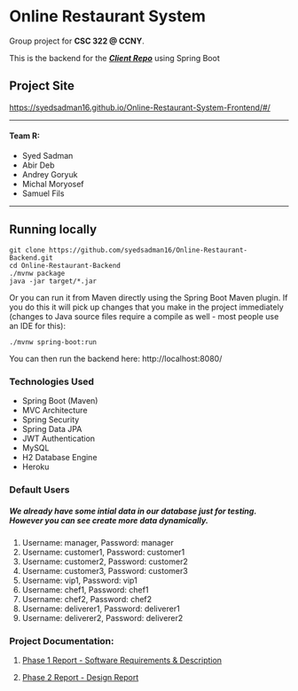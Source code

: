 # Online Restaurant System
Group project for **CSC 322 @ CCNY**.

This is the backend for the [***Client Repo***](https://github.com/syedsadman16/Online-Restaurant-System-Frontend) using Spring Boot

## Project Site
https://syedsadman16.github.io/Online-Restaurant-System-Frontend/#/

------
#### Team R:
 - Syed Sadman
 - Abir Deb
 - Andrey Goryuk
 - Michal Moryosef
 - Samuel Fils

----

## Running locally

```
git clone https://github.com/syedsadman16/Online-Restaurant-Backend.git
cd Online-Restaurant-Backend
./mvnw package
java -jar target/*.jar
```

Or you can run it from Maven directly using the Spring Boot Maven plugin. If you do this it will pick up changes that you make in the project immediately (changes to Java source files require a compile as well - most people use an IDE for this):

```
./mvnw spring-boot:run
```

You can then run the backend here: http://localhost:8080/

### Technologies Used
- Spring Boot (Maven)
- MVC Architecture
- Spring Security
- Spring Data JPA
- JWT Authentication
- MySQL
- H2 Database Engine
- Heroku

### Default Users
##### We already have some intial data in our database just for testing. However you can see create more data dynamically. 
1. Username: manager, Password: manager
2. Username: customer1, Password: customer1
3. Username: customer2, Password: customer2
4. Username: customer3, Password: customer3
5. Username: vip1, Password: vip1
6. Username: chef1, Password: chef1
7. Username: chef2, Password: chef2
8. Username: deliverer1, Password: deliverer1
9. Username: deliverer2, Password: deliverer2



### Project Documentation:

1. [Phase 1 Report - Software Requirements & Description](https://github.com/syedsadman16/Online-Restaurant-Backend/blob/next/CSC32200_ORS_R.pdf)

2. [Phase 2 Report - Design Report](https://github.com/syedsadman16/Online-Restaurant-Backend/blob/next/CSC32200_ORS_R_Phase2.pdf)

